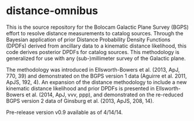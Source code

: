 distance-omnibus
================

This is the source repository for the Bolocam Galactic Plane Survey (BGPS) effort to resolve distance measurements to catalog sources. Through the Bayesian application of prior Distance Probability Density Functions (DPDFs) derived from ancillary data to a kinematic distance likelihood, this code derives posterior DPDFs for catalog sources. This methodology is generalized for use with any (sub-)millimeter survey of the Galactic plane. 

The methodology was introduced in Ellsworth-Bowers et al. (2013, ApJ, 770, 39) and demonstrated on the BGPS version 1 data (Aguirre et al. 2011, ApJS, 192, 4).  An expansion of the distance methodology to include a new kinematic distance likelihood and prior DPDFs is presented in Ellsworth-Bowers et al. (2014, ApJ, vvv, ppp), and demonstrated on the re-reduced BGPS version 2 data of Ginsburg et al. (2013, ApJS, 208, 14).

Pre-release version v0.9 available as of 4/14/14.